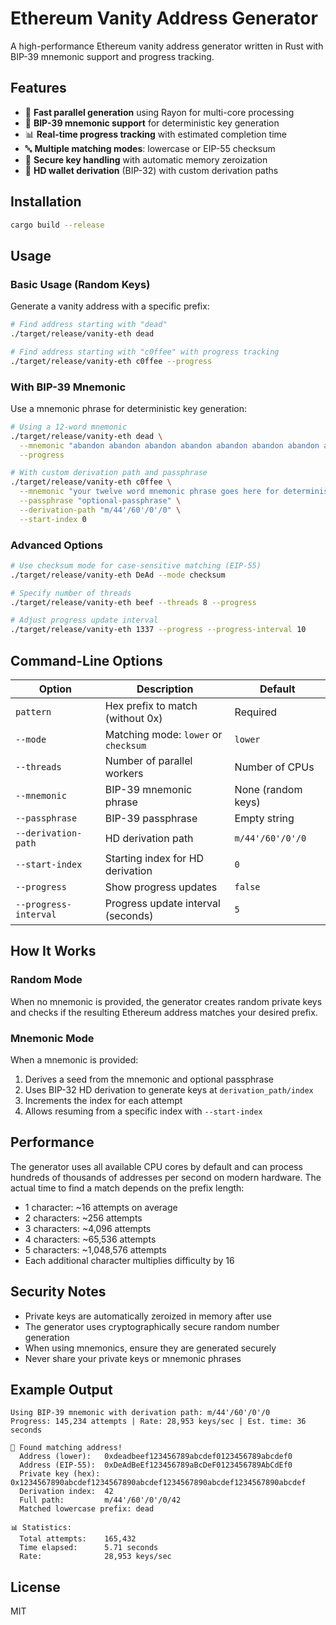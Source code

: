 # Ethereum Vanity Address Generator

A high-performance Ethereum vanity address generator written in Rust with BIP-39 mnemonic support and progress tracking.

## Features

- 🚀 **Fast parallel generation** using Rayon for multi-core processing
- 🔑 **BIP-39 mnemonic support** for deterministic key generation
- 📊 **Real-time progress tracking** with estimated completion time
- 🔤 **Multiple matching modes**: lowercase or EIP-55 checksum
- 🔐 **Secure key handling** with automatic memory zeroization
- 🌳 **HD wallet derivation** (BIP-32) with custom derivation paths

## Installation

```bash
cargo build --release
```

## Usage

### Basic Usage (Random Keys)

Generate a vanity address with a specific prefix:

```bash
# Find address starting with "dead"
./target/release/vanity-eth dead

# Find address starting with "c0ffee" with progress tracking
./target/release/vanity-eth c0ffee --progress
```

### With BIP-39 Mnemonic

Use a mnemonic phrase for deterministic key generation:

```bash
# Using a 12-word mnemonic
./target/release/vanity-eth dead \
  --mnemonic "abandon abandon abandon abandon abandon abandon abandon abandon abandon abandon abandon about" \
  --progress

# With custom derivation path and passphrase
./target/release/vanity-eth c0ffee \
  --mnemonic "your twelve word mnemonic phrase goes here for deterministic generation" \
  --passphrase "optional-passphrase" \
  --derivation-path "m/44'/60'/0'/0" \
  --start-index 0
```

### Advanced Options

```bash
# Use checksum mode for case-sensitive matching (EIP-55)
./target/release/vanity-eth DeAd --mode checksum

# Specify number of threads
./target/release/vanity-eth beef --threads 8 --progress

# Adjust progress update interval
./target/release/vanity-eth 1337 --progress --progress-interval 10
```

## Command-Line Options

| Option | Description | Default |
|--------|-------------|---------|
| `pattern` | Hex prefix to match (without 0x) | Required |
| `--mode` | Matching mode: `lower` or `checksum` | `lower` |
| `--threads` | Number of parallel workers | Number of CPUs |
| `--mnemonic` | BIP-39 mnemonic phrase | None (random keys) |
| `--passphrase` | BIP-39 passphrase | Empty string |
| `--derivation-path` | HD derivation path | `m/44'/60'/0'/0` |
| `--start-index` | Starting index for HD derivation | `0` |
| `--progress` | Show progress updates | `false` |
| `--progress-interval` | Progress update interval (seconds) | `5` |

## How It Works

### Random Mode
When no mnemonic is provided, the generator creates random private keys and checks if the resulting Ethereum address matches your desired prefix.

### Mnemonic Mode
When a mnemonic is provided:
1. Derives a seed from the mnemonic and optional passphrase
2. Uses BIP-32 HD derivation to generate keys at `derivation_path/index`
3. Increments the index for each attempt
4. Allows resuming from a specific index with `--start-index`

## Performance

The generator uses all available CPU cores by default and can process hundreds of thousands of addresses per second on modern hardware. The actual time to find a match depends on the prefix length:

- 1 character: ~16 attempts on average
- 2 characters: ~256 attempts
- 3 characters: ~4,096 attempts
- 4 characters: ~65,536 attempts
- 5 characters: ~1,048,576 attempts
- Each additional character multiplies difficulty by 16

## Security Notes

- Private keys are automatically zeroized in memory after use
- The generator uses cryptographically secure random number generation
- When using mnemonics, ensure they are generated securely
- Never share your private keys or mnemonic phrases

## Example Output

```
Using BIP-39 mnemonic with derivation path: m/44'/60'/0'/0
Progress: 145,234 attempts | Rate: 28,953 keys/sec | Est. time: 36 seconds

🎉 Found matching address!
  Address (lower):   0xdeadbeef123456789abcdef0123456789abcdef0
  Address (EIP-55):  0xDeAdBeEf123456789aBcDeF0123456789AbCdEf0
  Private key (hex): 0x1234567890abcdef1234567890abcdef1234567890abcdef1234567890abcdef
  Derivation index:  42
  Full path:         m/44'/60'/0'/0/42
  Matched lowercase prefix: dead

📊 Statistics:
  Total attempts:    165,432
  Time elapsed:      5.71 seconds
  Rate:              28,953 keys/sec
```

## License

MIT

